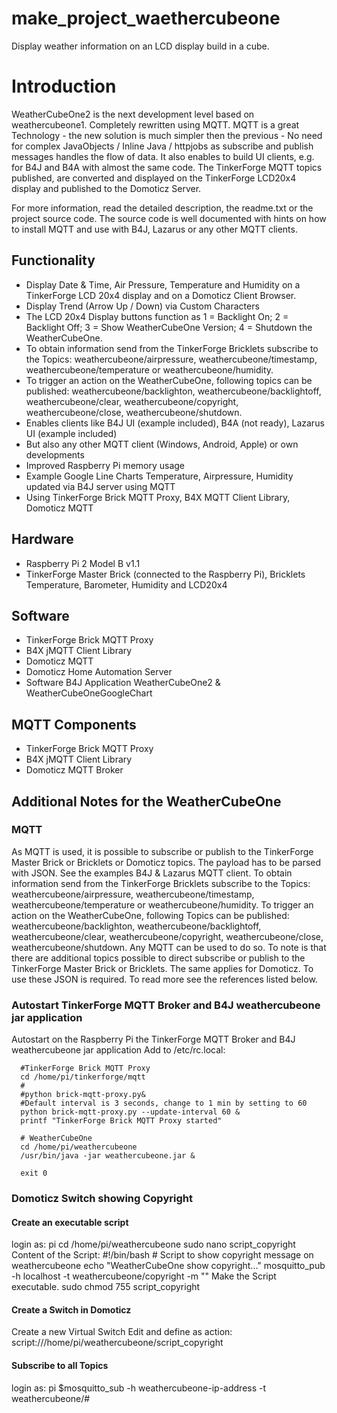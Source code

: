 # make_project_waethercubeone
Display weather information on an LCD display  build in a cube.

# Introduction
WeatherCubeOne2 is the next development level based on weathercubeone1.
Completely rewritten using MQTT. MQTT is a great Technology - the new solution is much simpler then the previous - No need for complex JavaObjects / Inline Java / httpjobs as subscribe and publish messages handles the flow of data.
It also enables to build UI clients, e.g. for B4J and B4A with almost the same code.
The TinkerForge MQTT topics published, are converted and displayed on the TinkerForge LCD20x4 display and published to the Domoticz Server.

For more information, read the detailed description, the readme.txt or the project source code.
The source code is well documented with hints on how to install MQTT and use with B4J, Lazarus or any other MQTT clients.

## Functionality
* Display Date & Time, Air Pressure, Temperature and Humidity on a TinkerForge LCD 20x4 display and on a Domoticz Client Browser.
* Display Trend (Arrow Up / Down) via Custom Characters
* The LCD 20x4 Display buttons function as 1 = Backlight On; 2 = Backlight Off; 3 = Show WeatherCubeOne Version; 4 = Shutdown the WeatherCubeOne.
* To obtain information send from the TinkerForge Bricklets subscribe to the Topics: weathercubeone/airpressure, weathercubeone/timestamp, weathercubeone/temperature or weathercubeone/humidity.
* To trigger an action on the WeatherCubeOne, following topics can be published: weathercubeone/backlighton, weathercubeone/backlightoff, weathercubeone/clear, weathercubeone/copyright, weathercubeone/close, weathercubeone/shutdown.
* Enables clients like B4J UI (example included), B4A (not ready), Lazarus UI (example included)
* But also any other MQTT client (Windows, Android, Apple) or own developments
* Improved Raspberry Pi memory usage
* Example Google Line Charts Temperature, Airpressure, Humidity updated via B4J server using MQTT
* Using TinkerForge Brick MQTT Proxy, B4X MQTT Client Library, Domoticz MQTT

## Hardware
* Raspberry Pi 2 Model B v1.1
* TinkerForge Master Brick (connected to the Raspberry Pi), Bricklets Temperature, Barometer, Humidity and LCD20x4

## Software
* TinkerForge Brick MQTT Proxy
* B4X jMQTT Client Library
* Domoticz MQTT
* Domoticz Home Automation Server
* Software B4J Application WeatherCubeOne2 & WeatherCubeOneGoogleChart

## MQTT Components
* TinkerForge Brick MQTT Proxy
* B4X jMQTT Client Library
* Domoticz MQTT Broker

## Additional Notes for the WeatherCubeOne

### MQTT 
As MQTT is used, it is possible to subscribe or publish to the TinkerForge Master Brick or Bricklets or Domoticz topics. 
The payload has to be parsed with JSON. See the examples B4J & Lazarus MQTT client.
To obtain information send from the TinkerForge Bricklets subscribe to the Topics: weathercubeone/airpressure, weathercubeone/timestamp, weathercubeone/temperature or weathercubeone/humidity.
To trigger an action on the WeatherCubeOne, following Topics can be published: weathercubeone/backlighton, weathercubeone/backlightoff, weathercubeone/clear, weathercubeone/copyright, weathercubeone/close, weathercubeone/shutdown.
Any MQTT can be used to do so.
To note is that there are additional topics possible to direct subscribe or publish to the TinkerForge Master Brick or Bricklets. 
The same applies for Domoticz. To use these JSON is required. To read more see the references listed below.

### Autostart TinkerForge MQTT Broker and B4J weathercubeone jar application
Autostart on the Raspberry Pi the TinkerForge MQTT Broker and B4J weathercubeone jar application
Add to /etc/rc.local:
```
  #TinkerForge Brick MQTT Proxy
  cd /home/pi/tinkerforge/mqtt 
  #
  #python brick-mqtt-proxy.py&
  #Default interval is 3 seconds, change to 1 min by setting to 60
  python brick-mqtt-proxy.py --update-interval 60 &
  printf "TinkerForge Brick MQTT Proxy started"

  # WeatherCubeOne
  cd /home/pi/weathercubeone
  /usr/bin/java -jar weathercubeone.jar &

  exit 0
```

### Domoticz Switch showing Copyright
#### Create an executable script
login as: pi
cd /home/pi/weathercubeone
sudo nano script_copyright
Content of the Script:
	#!/bin/bash
	# Script to show copyright message on weathercubeone
	echo "WeatherCubeOne show copyright..."
	mosquitto_pub -h localhost -t weathercubeone/copyright -m ""
Make the Script executable.
sudo chmod 755 script_copyright

#### Create a Switch in Domoticz
Create a new Virtual Switch
Edit and define as action:
script:///home/pi/weathercubeone/script_copyright

#### Subscribe to all Topics
login as: pi
$mosquitto_sub -h weathercubeone-ip-address -t weathercubeone/#

